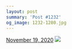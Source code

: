 ```yaml
---
layout: post
summary: 'Post #1232'
og_image: 1232-1280.jpg
---
```


<p>
  <time>
    <a href="/1232">November 19, 2020</a>
  </time>
  <a href="/1232">
    <img src="{{ site.assets_url }}/1232-640.jpg" srcset="{{ site.assets_url }}/1232-320.jpg 320w, {{ site.assets_url }}/1232-640.jpg 640w, {{ site.assets_url }}/1232-960.jpg 960w, {{ site.assets_url }}/1232-1280.jpg 1280w" sizes="(min-width: 700px) 50vw, calc(100vw - 2rem)" />
  </a>
</p>
